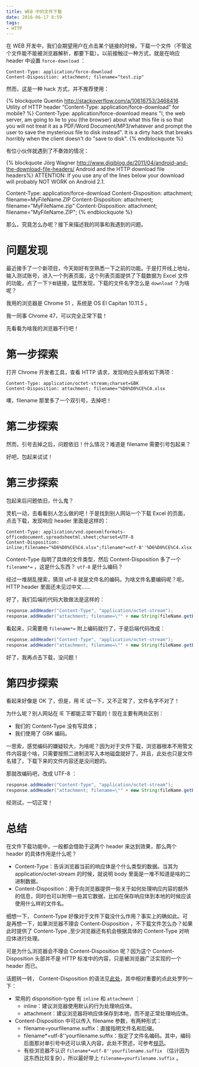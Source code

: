 ```yaml
---
title: WEB 中的文件下载
date: 2016-06-17 8:59
tags:
- HTTP
---
```


在 WEB 开发中，我们会期望用户在点击某个链接的时候，下载一个文件（不管这个文件能不能被浏览器解析，都要下载）。以前接触过一种方式，就是在响应 header 中设置 `force-download` ：

```
Content-Type: application/force-download
Content-Disposition: attachment; filename="test.zip"
```

然而，这是一种 hack 方式，并不推荐使用：
<!-- more -->

{% blockquote Quentin http://stackoverflow.com/a/10616753/3468416 Utility of HTTP header “Content-Type: application/force-download” for mobile? %}
Content-Type: application/force-download means "I, the web server, am going to lie to you (the browser) about what this file is so that you will not treat it as a PDF/Word Document/MP3/whatever and prompt the user to save the mysterious file to disk instead". It is a dirty hack that breaks horribly when the client doesn't do "save to disk".
{% endblockquote %}

有位小伙伴就遇到了不奏效的情况：

{% blockquote Jörg Wagner http://www.digiblog.de/2011/04/android-and-the-download-file-headers/ Android and the HTTP download file headers%}
ATTENTION:
If you use any of the lines below your download will probably NOT WORK on Android 2.1.
<br>

Content-Type: application/force-download
Content-Disposition: attachment; filename=MyFileName.ZIP
Content-Disposition: attachment; filename="MyFileName.zip"
Content-Disposition: attachment; filename="MyFileName.ZIP";
{% endblockquote %}

那么，究竟怎么办呢？接下来描述我的同事和我遇到的问题。

# 问题发现

最近接手了一个新项目，今天刚好有空熟悉一下之前的功能。于是打开线上地址，输入测试账号，进入一个列表页面，这个列表页面提供了下载数据为 Excel 文件的功能，点了一下`下载`链接，猛然发现，下载的文件名字怎么是 `download` ？为啥呢？

我用的浏览器是 Chrome 51 ，系统是 OS EI Capitan 10.11.5 。

我一同事 Chrome 47，可以完全正常下载！

先看看为啥我的浏览器不行吧！

# 第一步探索

打开 Chrome 开发者工具，查看 HTTP 请求，发现响应头部有如下两项：

```
Content-Type: application/octet-stream;charset=GBK
Content-Disposition: attachment; filename="%D6%D0%CE%C4.xlsx
```

噢，filename 那里多了一个双引号，去掉吧！

# 第二步探索

然而，引号去掉之后，问题依旧！什么情况？难道是 filename 需要引号包起来？

好吧，包起来试试！

# 第三步探索

包起来后问题依旧，什么鬼？

灵机一动，去看看别人怎么做的吧！于是找到别人网站一个下载 Excel 的页面，点击下载，发现响应 header 里面是这样的：

```
Content-Type: application/vnd.openxmlformats-officedocument.spreadsheetml.sheet;charset=UTF-8
Content-Disposition: inline;filename="%D6%D0%CE%C4.xlsx";filename*=utf-8''%D6%D0%CE%C4.xlsx
```

Content-Type 指明了具体的文件类型，然后 Content-Disposition 多了一个 `filename*=` ，这是什么东西？ `utf-8` 是什么编码？

经过一堆胡乱搜索，猜测 utf-8 就是文件名的编码。为啥文件名要编码呢？呃，HTTP header 里面还未见过中文……

好了，我们后端的代码大致做法是这样的：

```java
response.addHeader("Content-Type", "application/octet-stream");
response.addHeader("attachment; filename=\"" + new String(fileName.getBytes("GBK"), "ISO-8859-1") + "\".xlsx");
```

看起来，只需要用 `filename*=` 附上编码就行了，于是后端代码改成：

```java
response.addHeader("Content-Type", "application/octet-stream");
response.addHeader("attachment; filename=\"" + new String(fileName.getBytes("GBK"), "ISO-8859-1") + "\".xlsx;filename*=GBK''" + new String(fileName.getBytes("GBK"), "ISO-8859-1"));
```

好了，我再点击下载，没问题！

# 第四步探索

看起来好像是 OK 了，但是，用 IE 试一下，又不正常了，文件名字不对了！

为什么呢？别人网站在 IE 下都能正常下载的！现在主要有两处区别：

- 我们的 Content-Type 没有写具体；
- 我们使用了 GBK 编码。

一思索，感觉编码的嫌疑较大，为啥呢？因为对于文件下载，浏览器根本不用管文件内容是个啥，只需要按照二进制流写入本地磁盘就好了，并且，此处也只是文件名错了，下载下来的文件内容还是没问题的。

那就改编码吧，改成 UTF-8 ：

```java
response.addHeader("Content-Type", "application/octet-stream");
response.addHeader("attachment; filename=\"" + new String(fileName.getBytes("UTF-8"), "ISO-8859-1") + "\".xlsx;filename*=UTF-8''" + new String(fileName.getBytes("UTF-8"), "ISO-8859-1"));
```

经测试，一切正常！

# 总结

在文件下载功能中，一般都会借助于这两个 header 来达到效果，那么两个 header 的具体作用是什么呢？

- Content-Type：告诉浏览器当前的响应体是个什么类型的数据。当其为 application/octet-stream 的时候，就说明 body 里面是一堆不知道是啥的二进制数据。
- Content-Disposition：用于向浏览器提供一些关于如何处理响应内容的额外的信息，同时也可以附带一些其它数据，比如在保存响应体到本地的时候应该使用什么样的文件名。

细想一下， Content-Type 好像对于文件下载没什么作用？事实上的确如此。可是再想一下，如果浏览器不理会 Content-Disposition ，不下载文件怎么办？如果此时提供了 Content-Type ,至少浏览器还有机会根据具体的 Content-Type 对响应体进行处理。

可是为什么浏览器会不理会 Content-Disposition 呢？因为这个 Content-Disposition 头部并不是 HTTP 标准中的内容，只是被浏览器广泛实现的一个 header 而已。

话题转一转， Content-Disposition 的语法见[此处](https://tools.ietf.org/html/rfc6266#section-4.1)，其中相对重要的点此处罗列一下：

- 常用的 disponsition-type 有 `inline` 和 `attachment` ：
    - inline：建议浏览器使用默认的行为处理响应体。
    - attachment：建议浏览器将响应体保存到本地，而不是正常处理响应体。
- Content-Disposition 中可以传入 filename 参数，有两种形式：
    - filename=yourfilename.suffix：直接指明文件名和后缀。
    - filename*=utf-8''yourfilename.suffix：指定了文件名编码。其中，编码后面那对单引号中还可以填入内容，此处不赘述，可参考[规范](https://tools.ietf.org/html/rfc6266)。
    - 有些浏览器不认识 `filename*=utf-8''yourfilename.suffix` （估计因为这东西比较复杂），所以最好带上 `filename=yourfilename.suffix` 。
